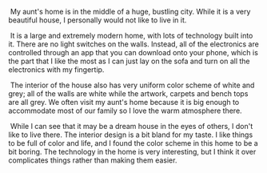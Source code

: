 ​	My aunt's home is in the middle of a huge, bustling city. While it is a very beautiful house, I personally would not like to live in it.

​	It is a large and extremely modern home, with lots of technology built into it. There are no light switches on the walls. Instead, all of the electronics are controlled through an app that you can download onto your phone, which is the part that I like the most as I can just lay on the sofa and turn on all the electronics with my fingertip.

​	The interior of the house also has very uniform color scheme of white and grey; all of the walls are white while the artwork, carpets and bench tops are all grey. We often visit my aunt's home because it is big enough to accommodate most of our family so I love the warm atmosphere there. 

​	While I can see that it may be a dream house in the eyes of others, I don't like to live there. The interior design is a bit bland for my taste. I like things to be full of color and life, and I found the color scheme in this home to be a bit boring. The technology in the home is very interesting, but I think it over complicates things rather than making them easier.